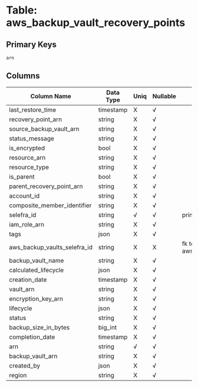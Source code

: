 # Table: aws_backup_vault_recovery_points

## Primary Keys 

```
arn
```


## Columns 

|  Column Name   |  Data Type  | Uniq | Nullable | Description | 
|  ----  | ----  | ----  | ----  | ---- | 
| last_restore_time | timestamp | X | √ |  | 
| recovery_point_arn | string | X | √ |  | 
| source_backup_vault_arn | string | X | √ |  | 
| status_message | string | X | √ |  | 
| is_encrypted | bool | X | √ |  | 
| resource_arn | string | X | √ |  | 
| resource_type | string | X | √ |  | 
| is_parent | bool | X | √ |  | 
| parent_recovery_point_arn | string | X | √ |  | 
| account_id | string | X | √ |  | 
| composite_member_identifier | string | X | √ |  | 
| selefra_id | string | √ | √ | primary keys value md5 | 
| iam_role_arn | string | X | √ |  | 
| tags | json | X | √ |  | 
| aws_backup_vaults_selefra_id | string | X | X | fk to aws_backup_vaults.selefra_id | 
| backup_vault_name | string | X | √ |  | 
| calculated_lifecycle | json | X | √ |  | 
| creation_date | timestamp | X | √ |  | 
| vault_arn | string | X | √ |  | 
| encryption_key_arn | string | X | √ |  | 
| lifecycle | json | X | √ |  | 
| status | string | X | √ |  | 
| backup_size_in_bytes | big_int | X | √ |  | 
| completion_date | timestamp | X | √ |  | 
| arn | string | √ | √ |  | 
| backup_vault_arn | string | X | √ |  | 
| created_by | json | X | √ |  | 
| region | string | X | √ |  | 


